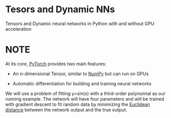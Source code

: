# Tesors and Dynamic NNs
Tensors and Dynamic neural networks in Python with and without GPU acceleration

# NOTE

At its core, [PyTorch](https://pytorch.org/) provides two main features:

- An n-dimensional Tensor, similar to [NumPy](https://numpy.org/) but can run on GPUs

- Automatic differentiation for building and training neural networks

We will use a problem of fitting y=sin(x) with a third-order polynomial as our running example. The network will have four parameters and will be trained with gradient descent to fit random data by minimizing the [Euclidean distance](https://www.cuemath.com/euclidean-distance-formula/) between the network output and the true output.
